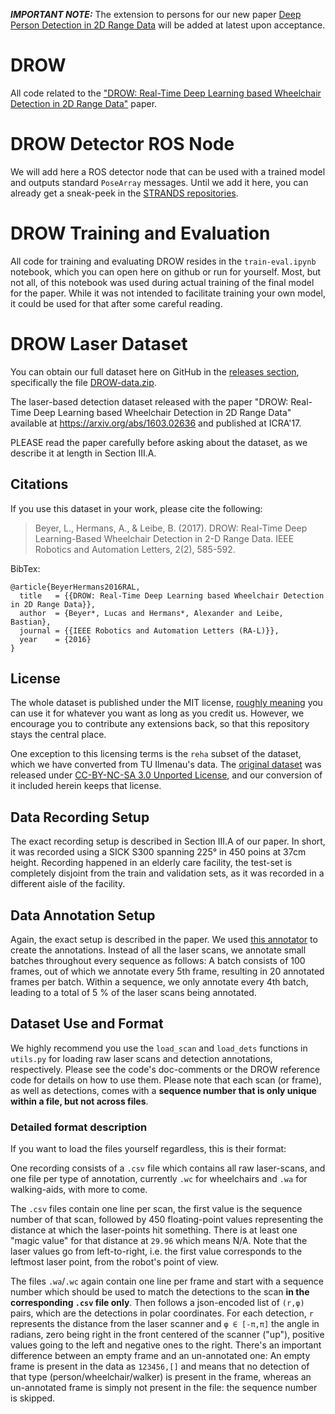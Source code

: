***IMPORTANT NOTE:*** The extension to persons for our new paper [Deep Person Detection in 2D Range Data](https://arxiv.org/abs/1804.02463) will be added at latest upon acceptance.

# DROW
All code related to the ["DROW: Real-Time Deep Learning based Wheelchair Detection in 2D Range Data"](http://arxiv.org/abs/1603.02636) paper.


# DROW Detector ROS Node

We will add here a ROS detector node that can be used with a trained model and outputs standard `PoseArray` messages.
Until we add it here, you can already get a sneak-peek in the [STRANDS repositories](https://github.com/strands-project/strands_perception_people/tree/indigo-devel/wheelchair_detector).


# DROW Training and Evaluation

All code for training and evaluating DROW resides in the `train-eval.ipynb` notebook, which you can open here on github or run for yourself.
Most, but not all, of this notebook was used during actual training of the final model for the paper.
While it was not intended to facilitate training your own model, it could be used for that after some careful reading.


# DROW Laser Dataset

You can obtain our full dataset here on GitHub in the [releases section](https://github.com/VisualComputingInstitute/DROW/releases), specifically the file [DROW-data.zip](https://github.com/VisualComputingInstitute/DROW/releases/download/data/DROW-data.zip).

The laser-based detection dataset released with the paper "DROW: Real-Time Deep Learning based Wheelchair Detection in 2D Range Data" available at https://arxiv.org/abs/1603.02636 and published at ICRA'17.

PLEASE read the paper carefully before asking about the dataset, as we describe it at length in Section III.A.

## Citations

If you use this dataset in your work, please cite the following:

> Beyer, L., Hermans, A., & Leibe, B. (2017). DROW: Real-Time Deep Learning-Based Wheelchair Detection in 2-D Range Data. IEEE Robotics and Automation Letters, 2(2), 585-592.

BibTex:

```
@article{BeyerHermans2016RAL,
  title   = {{DROW: Real-Time Deep Learning based Wheelchair Detection in 2D Range Data}},
  author  = {Beyer*, Lucas and Hermans*, Alexander and Leibe, Bastian},
  journal = {{IEEE Robotics and Automation Letters (RA-L)}},
  year    = {2016}
}
```

## License

The whole dataset is published under the MIT license, [roughly meaning](https://tldrlegal.com/license/mit-license) you can use it for whatever you want as long as you credit us.
However, we encourage you to contribute any extensions back, so that this repository stays the central place.

One exception to this licensing terms is the `reha` subset of the dataset, which we have converted from TU Ilmenau's data.
The [original dataset](https://www.tu-ilmenau.de/de/neurob/data-sets-code/people-detection-in-2d-laser-range-data/) was released under [CC-BY-NC-SA 3.0 Unported License](http://creativecommons.org/licenses/by-nc-sa/3.0/), and our conversion of it included herein keeps that license.

## Data Recording Setup

The exact recording setup is described in Section III.A of our paper.
In short, it was recorded using a SICK S300 spanning 225° in 450 poins at 37cm height.
Recording happened in an elderly care facility, the test-set is completely disjoint from the train and validation sets, as it was recorded in a different aisle of the facility.

## Data Annotation Setup

Again, the exact setup is described in the paper.
We used [this annotator](https://github.com/lucasb-eyer/laser-detection-annotator) to create the annotations.
Instead of all the laser scans, we annotate small batches throughout every sequence as follows:
A batch consists of 100 frames, out of which we annotate every 5th frame, resulting in 20 annotated frames per batch.
Within a sequence, we only annotate every 4th batch, leading to a total of 5 % of the laser scans being annotated.

## Dataset Use and Format

We highly recommend you use the `load_scan` and `load_dets` functions in `utils.py` for loading raw laser scans and detection annotations, respectively.
Please see the code's doc-comments or the DROW reference code for details on how to use them.
Please note that each scan (or frame), as well as detections, comes with a **sequence number that is only unique within a file, but not across files**.

### Detailed format description

If you want to load the files yourself regardless, this is their format:

One recording consists of a `.csv` file which contains all raw laser-scans, and one file per type of annotation, currently `.wc` for wheelchairs and `.wa` for walking-aids, with more to come.

The `.csv` files contain one line per scan, the first value is the sequence number of that scan, followed by 450 floating-point values representing the distance at which the laser-points hit something.
There is at least one "magic value" for that distance at `29.96` which means N/A.
Note that the laser values go from left-to-right, i.e. the first value corresponds to the leftmost laser point, from the robot's point of view.

The files `.wa`/`.wc` again contain one line per frame and start with a sequence number which should be used to match the detections to the scan **in the corresponding `.csv` file only**.
Then follows a json-encoded list of `(r,φ)` pairs, which are the detections in polar coordinates.
For each detection, `r` represents the distance from the laser scanner and `φ ∈ [-π,π]` the angle in radians, zero being right in the front centered of the scanner ("up"), positive values going to the left and negative ones to the right.
There's an important difference between an empty frame and an un-annotated one:
An empty frame is present in the data as `123456,[]` and means that no detection of that type (person/wheelchair/walker) is present in the frame, whereas an un-annotated frame is simply not present in the file: the sequence number is skipped.
